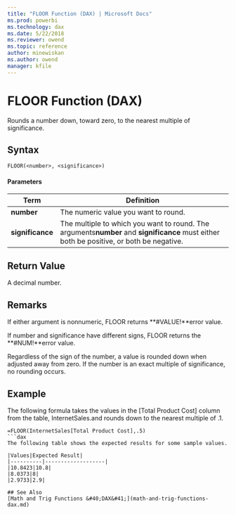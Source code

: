 ```yaml
---
title: "FLOOR Function (DAX) | Microsoft Docs"
ms.prod: powerbi 
ms.technology: dax
ms.date: 5/22/2018
ms.reviewer: owend
ms.topic: reference
author: minewiskan
ms.author: owend
manager: kfile
---
```

# FLOOR Function (DAX)
Rounds a number down, toward zero, to the nearest multiple of significance.  
  
## Syntax  
  
```dax
FLOOR(<number>, <significance>)  
```
  
#### Parameters  
  
|Term|Definition|  
|--------|--------------|  
|**number**|The numeric value you want to round.|  
|**significance**|The multiple to which you want to round. The arguments**number** and **significance** must either both be positive, or both be negative.|  
  
## Return Value  
A decimal number.  
  
## Remarks  
If either argument is nonnumeric, FLOOR returns **#VALUE!**error value.  
  
If number and significance have different signs, FLOOR returns the **#NUM!**error value.  
  
Regardless of the sign of the number, a value is rounded down when adjusted away from zero. If the number is an exact multiple of significance, no rounding occurs.  
  
## Example  
The following formula takes the values in the [Total Product Cost] column from the table, InternetSales.and rounds down to the nearest multiple of .1.  
  
```dax
=FLOOR(InternetSales[Total Product Cost],.5)  
```dax
The following table shows the expected results for some sample values.  
  
|Values|Expected Result|  
|----------|-------------------|  
|10.8423|10.8|  
|8.0373|8|  
|2.9733|2.9|  
  
## See Also  
[Math and Trig Functions &#40;DAX&#41;](math-and-trig-functions-dax.md)  
  
